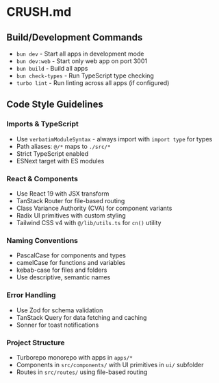# CRUSH.md

## Build/Development Commands
- `bun dev` - Start all apps in development mode
- `bun dev:web` - Start only web app on port 3001
- `bun build` - Build all apps
- `bun check-types` - Run TypeScript type checking
- `turbo lint` - Run linting across all apps (if configured)

## Code Style Guidelines

### Imports & TypeScript
- Use `verbatimModuleSyntax` - always import with `import type` for types
- Path aliases: `@/*` maps to `./src/*`
- Strict TypeScript enabled
- ESNext target with ES modules

### React & Components
- Use React 19 with JSX transform
- TanStack Router for file-based routing
- Class Variance Authority (CVA) for component variants
- Radix UI primitives with custom styling
- Tailwind CSS v4 with `@/lib/utils.ts` for `cn()` utility

### Naming Conventions
- PascalCase for components and types
- camelCase for functions and variables
- kebab-case for files and folders
- Use descriptive, semantic names

### Error Handling
- Use Zod for schema validation
- TanStack Query for data fetching and caching
- Sonner for toast notifications

### Project Structure
- Turborepo monorepo with apps in `apps/*`
- Components in `src/components/` with UI primitives in `ui/` subfolder
- Routes in `src/routes/` using file-based routing
